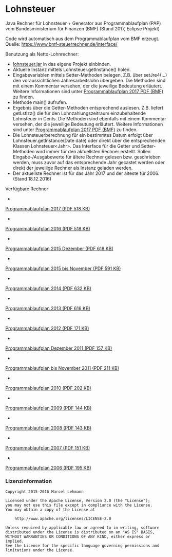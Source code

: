 Lohnsteuer
==========

Java Rechner für Lohnsteuer + Generator aus Programmablaufplan (PAP) vom Bundesministerium für Finanzen (BMF)
(Stand 2017, Eclipse Projekt)

Code wird automatisch aus dem Programmablaufplan vom BMF erzeugt.<br>
Quelle: <a target="_blank" href="https://www.bmf-steuerrechner.de/interface/">https:/&#47;www.bmf-steuerrechner.de/interface/</a>

Benutzung als Netto-Lohnrechner: 

  - <a href="https://github.com/MarcelLehmann/Lohnsteuer/raw/master/LohnPapGenerator/lohnsteuer.jar">lohnsteuer.jar</a> in das eigene Projekt einbinden.
  - Aktuelle Instanz mittels Lohnsteuer.getInstance() holen.
  - Eingabevariablen mittels Setter-Methoden belegen. Z.B. über setJre4(...) den voraussichtlichen Jahresarbeitslohn übergeben. Die Methoden sind mit einem Kommentar versehen, der die jeweilige Bedeutung erläutert. Weitere Informationen sind unter <a target="_blank"  href="https://www.bmf-steuerrechner.de/pruefdaten/pap2017.pdf">Programmablaufplan 2017 PDF (BMF)</a> zu finden.
  - Methode main() aufrufen.
  - Ergebnis über die Getter-Methoden entsprechend auslesen. Z.B. liefert getLstlzz() die für den Lohnzahlungszeitraum einzubehaltende Lohnsteuer in Cents. Die Methoden sind ebenfalls mit einem Kommentar versehen, der die jeweilige Bedeutung erläutert. Weitere Informationen sind unter <a target="_blank"  href="https://www.bmf-steuerrechner.de/pruefdaten/pap2017.pdf">Programmablaufplan 2017 PDF (BMF)</a> zu finden.
  - Die Lohnsteuerberechnung für ein bestimmtes Datum erfolgt über Lohnsteuer.getInstance(Date date) oder direkt über die entsprechenden Klassen Lohnsteuer&lt;Jahr&gt;. Das Interface für die Getter und Setter-Methoden wird immer für den aktuellsten Rechner erstellt. Sollen Eingabe-/Ausgabewerte für ältere Rechner gelesen bzw. geschrieben werden, muss zuvor auf das entsprechende Jahr gecastet werden oder direkt der jeweilige Rechner als Instanz geladen werden. 
  - Der aktuellste Rechner ist für das Jahr 2017 und der älteste für 2006. (Stand 18.12.2016)

Verfügbare Rechner

 - <a target="_blank" href="https://www.bmf-steuerrechner.de/pruefdaten/pap2017.pdf"> 
Programmablaufplan 2017 (PDF 518 KB)
</a> 
 - <a target="_blank" href="https://www.bmf-steuerrechner.de/pruefdaten/pap2016.pdf"> 
Programmablaufplan 2016 (PDF 518 KB)
</a> 
 - <a target="_blank" href="https://www.bmf-steuerrechner.de/pruefdaten/pap2015Dezember.pdf"> 
Programmablaufplan 2015 Dezember (PDF 618 KB)
</a> 
 - <a target="_blank" href="https://www.bmf-steuerrechner.de/pruefdaten/pap2015bisNovember.pdf"> 
Programmablaufplan 2015 bis November (PDF 591 KB)
</a> 
 - <a target="_blank" href="https://www.bmf-steuerrechner.de/pruefdaten/pap2014.pdf"> 
Programmablaufplan 2014 (PDF 632 KB)
</a> 
 - <a target="_blank" href="https://www.bmf-steuerrechner.de/pruefdaten/pap2013_2.pdf"> 
Programmablaufplan 2013 (PDF 616 KB)
</a> 
 - <a target="_blank" href="https://www.bmf-steuerrechner.de/pruefdaten/pap2012.pdf"> 
Programmablaufplan 2012 (PDF 171 KB)
</a> 
 - <a target="_blank" href="https://www.bmf-steuerrechner.de/pruefdaten/pap2011Dezember.pdf">
Programmablaufplan Dezember 2011 (PDF 157 KB)
</a> 
 - <a target="_blank" href="https://www.bmf-steuerrechner.de/pruefdaten/pap2011bisNovember.pdf">
Programmablaufplan bis November 2011 (PDF 211 KB)
</a> 
 - <a target="_blank" href="https://www.bmf-steuerrechner.de/pruefdaten/pap2010.pdf">
Programmablaufplan 2010 (PDF 202 KB)
</a> 
 - <a target="_blank" href="https://www.bmf-steuerrechner.de/pruefdaten/pap2009.pdf">
Programmablaufplan 2009 (PDF 144 KB)
</a> 
 - <a target="_blank" href="https://www.bmf-steuerrechner.de/pruefdaten/pap2008.pdf">
Programmablaufplan 2008 (PDF 143 KB)
</a>
 - <a target="_blank" href="https://www.bmf-steuerrechner.de/pruefdaten/pap2007.pdf">
Programmablaufplan 2007 (PDF 151 KB)
</a>
 - <a target="_blank" href="https://www.bmf-steuerrechner.de/pruefdaten/pap2006.pdf">
Programmablaufplan 2006 (PDF 195 KB)
</a>

<h3>Lizenzinformation</h3>

    Copyright 2015-2016 Marcel Lehmann
    
    Licensed under the Apache License, Version 2.0 (the "License");
    you may not use this file except in compliance with the License.
    You may obtain a copy of the License at
    
        http://www.apache.org/licenses/LICENSE-2.0
    
    Unless required by applicable law or agreed to in writing, software
    distributed under the License is distributed on an "AS IS" BASIS,
    WITHOUT WARRANTIES OR CONDITIONS OF ANY KIND, either express or implied.
    See the License for the specific language governing permissions and
    limitations under the License.
